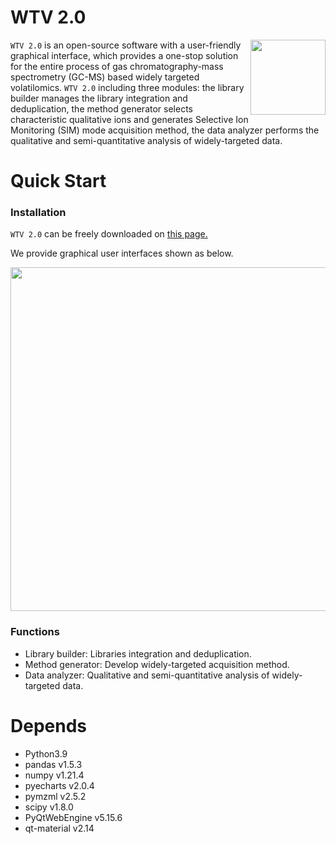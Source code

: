 # WTV 2.0
<img src = "https://github.com/yuanhonglun/WTV_2.0/assets/65593710/b6705639-4ea0-4992-ab3c-c5aa8dd7c501" align="right" width = "120" height = "120">

`WTV 2.0` is an open-source software with a user-friendly graphical interface, which provides a one-stop solution for the entire process of gas chromatography-mass spectrometry (GC-MS) based widely targeted volatilomics. `WTV 2.0` including three modules: the library builder manages the library integration and deduplication, the method generator selects characteristic qualitative ions and generates Selective Ion Monitoring (SIM) mode acquisition method, the data analyzer performs the qualitative and semi-quantitative analysis of widely-targeted data.

# Quick Start
### Installation
`WTV 2.0` can be freely downloaded on [this page.](https://github.com/yuanhonglun/WTV_2.0/releases/)

We provide graphical user interfaces shown as below.

<img src = "https://github.com/yuanhonglun/WTV_2.0/assets/65593710/f88ba74a-de47-4e7e-bf9b-89047c754cf5" width = "550" >

### Functions
- Library builder: Libraries integration and deduplication.
- Method generator: Develop widely-targeted acquisition method.
- Data analyzer: Qualitative and semi-quantitative analysis of widely-targeted data.

# Depends
- Python3.9
- pandas v1.5.3
- numpy v1.21.4
- pyecharts v2.0.4
- pymzml v2.5.2
- scipy v1.8.0
- PyQtWebEngine v5.15.6
- qt-material v2.14
